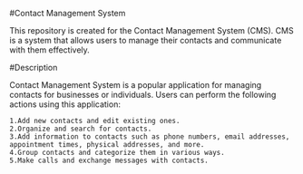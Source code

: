 #Contact Management System

This repository is created for the Contact Management System (CMS). CMS is a system that allows users to manage their contacts and communicate with them effectively.

#Description

Contact Management System is a popular application for managing contacts for businesses or individuals. Users can perform the following actions using this application:

    1.Add new contacts and edit existing ones.
    2.Organize and search for contacts.
    3.Add information to contacts such as phone numbers, email addresses, appointment times, physical addresses, and more.
    4.Group contacts and categorize them in various ways.
    5.Make calls and exchange messages with contacts.
